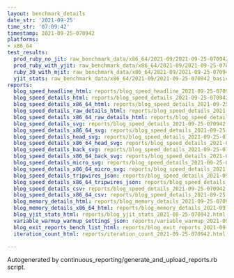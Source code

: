 ```yaml
---
layout: benchmark_details
date_str: '2021-09-25'
time_str: '07:09:42'
timestamp: 2021-09-25-070942
platforms:
- x86_64
test_results:
  prod_ruby_no_jit: raw_benchmark_data/x86_64/2021-09/2021-09-25-070942_basic_benchmark_prod_ruby_no_jit.json
  prod_ruby_with_yjit: raw_benchmark_data/x86_64/2021-09/2021-09-25-070942_basic_benchmark_prod_ruby_with_yjit.json
  ruby_30_with_mjit: raw_benchmark_data/x86_64/2021-09/2021-09-25-070942_basic_benchmark_ruby_30_with_mjit.json
  yjit_stats: raw_benchmark_data/x86_64/2021-09/2021-09-25-070942_basic_benchmark_yjit_stats.json
reports:
  blog_speed_headline_html: reports/blog_speed_headline_2021-09-25-070942.html
  blog_speed_details_html: reports/blog_speed_details_2021-09-25-070942.html
  blog_speed_details_x86_64_html: reports/blog_speed_details_2021-09-25-070942.x86_64.html
  blog_speed_details_raw_details_html: reports/blog_speed_details_2021-09-25-070942.raw_details.html
  blog_speed_details_x86_64_raw_details_html: reports/blog_speed_details_2021-09-25-070942.x86_64.raw_details.html
  blog_speed_details_svg: reports/blog_speed_details_2021-09-25-070942.svg
  blog_speed_details_x86_64_svg: reports/blog_speed_details_2021-09-25-070942.x86_64.svg
  blog_speed_details_head_svg: reports/blog_speed_details_2021-09-25-070942.head.svg
  blog_speed_details_x86_64_head_svg: reports/blog_speed_details_2021-09-25-070942.x86_64.head.svg
  blog_speed_details_back_svg: reports/blog_speed_details_2021-09-25-070942.back.svg
  blog_speed_details_x86_64_back_svg: reports/blog_speed_details_2021-09-25-070942.x86_64.back.svg
  blog_speed_details_micro_svg: reports/blog_speed_details_2021-09-25-070942.micro.svg
  blog_speed_details_x86_64_micro_svg: reports/blog_speed_details_2021-09-25-070942.x86_64.micro.svg
  blog_speed_details_tripwires_json: reports/blog_speed_details_2021-09-25-070942.tripwires.json
  blog_speed_details_x86_64_tripwires_json: reports/blog_speed_details_2021-09-25-070942.x86_64.tripwires.json
  blog_speed_details_csv: reports/blog_speed_details_2021-09-25-070942.csv
  blog_speed_details_x86_64_csv: reports/blog_speed_details_2021-09-25-070942.x86_64.csv
  blog_memory_details_html: reports/blog_memory_details_2021-09-25-070942.html
  blog_memory_details_x86_64_html: reports/blog_memory_details_2021-09-25-070942.x86_64.html
  blog_yjit_stats_html: reports/blog_yjit_stats_2021-09-25-070942.html
  variable_warmup_warmup_settings_json: reports/variable_warmup_2021-09-25-070942.warmup_settings.json
  blog_exit_reports_bench_list_html: reports/blog_exit_reports_2021-09-25-070942.bench_list.html
  iteration_count_html: reports/iteration_count_2021-09-25-070942.html

---
```

Autogenerated by continuous_reporting/generate_and_upload_reports.rb script.
